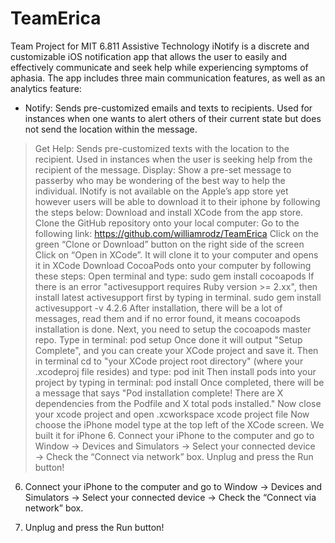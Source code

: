 # TeamErica
Team Project for MIT 6.811 Assistive Technology
iNotify is a discrete and customizable iOS notification app that allows the user to easily and effectively communicate and seek help while experiencing symptoms of aphasia. The app includes three main communication features, as well as an analytics feature: 
  + Notify: Sends pre-customized emails and texts to recipients. Used for instances when one wants to alert others of their current state but does not send the location within the message. 
> Get Help: Sends pre-customized texts with the location to the recipient. Used in instances when the user is seeking help from the recipient of the message. 
> Display: Show a pre-set message to passerby who may be wondering of the best way to help the individual. 
INotify is not available on the Apple’s app store yet however users will be able to download it to their iphone by following the steps below:
Download and install XCode from the app store.
Clone the GitHub repository onto your local computer:
> Go to the following link: https://github.com/williamrodz/TeamErica
> Click on the green “Clone or Download” button on the right side of the screen
> Click on “Open in XCode”. It will clone it to your computer and opens it in XCode
Download CocoaPods onto your computer by following these steps:
> Open terminal and type: sudo gem install cocoapods
> If there is an error "activesupport requires Ruby version >= 2.xx", then install latest activesupport first by typing in terminal. sudo gem install activesupport -v 4.2.6
> After installation, there will be a lot of messages, read them and if no error found, it means cocoapods installation is done.
> Next, you need to setup the cocoapods master repo. Type in terminal: pod setup
> Once done it will output "Setup Complete", and you can create your XCode project and save it.
> Then in terminal cd to "your XCode project root directory" (where your .xcodeproj file resides) and type: pod init
> Then install pods into your project by typing in terminal: pod install
> Once completed, there will be a message that says "Pod installation complete! There are X dependencies from the Podfile and X total pods installed."
Now close your xcode project and open .xcworkspace xcode project file
Now choose the iPhone model type at the top left of the XCode screen. We built it for iPhone 6.
Connect your iPhone to the computer and go to Window → Devices and Simulators → Select your connected device → Check the “Connect via network” box.
Unplug and press the Run button!


6) Connect your iPhone to the computer and go to Window → Devices and Simulators → Select your connected device → Check the “Connect via network” box.

7) Unplug and press the Run button!

